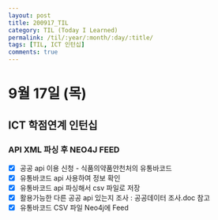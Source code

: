 ```yaml
---
layout: post
title: 200917_TIL
category: TIL (Today I Learned)
permalink: /til/:year/:month/:day/:title/
tags: [TIL, ICT 인턴십]
comments: true
---
```

# 9월 17일 (목)

## ICT 학점연계 인턴십
### API XML 파싱 후 NEO4J FEED
- [X] 공공 api 이용 신청 - 식품의약품안천처의 유통바코드
- [X] 유통바코드 api 사용하여 정보 확인
- [X] 유통바코드 api 파싱해서 csv 파일로 저장
- [X] 활용가능한 다른 공공 api 있는지 조사 : 공공데이터 조사.doc 참고
- [X] 유통바코드 CSV 파일 Neo4j에 Feed
